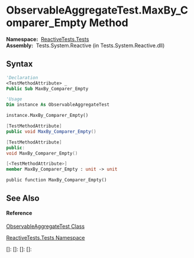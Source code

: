 # ObservableAggregateTest.MaxBy\_Comparer\_Empty Method

**Namespace:**  [ReactiveTests.Tests](ReactiveTests.Tests\ReactiveTests.Tests.md)  
**Assembly:**  Tests.System.Reactive (in Tests.System.Reactive.dll)

## Syntax

```vb
'Declaration
<TestMethodAttribute> _
Public Sub MaxBy_Comparer_Empty
```

```vb
'Usage
Dim instance As ObservableAggregateTest

instance.MaxBy_Comparer_Empty()
```

```csharp
[TestMethodAttribute]
public void MaxBy_Comparer_Empty()
```

```c++
[TestMethodAttribute]
public:
void MaxBy_Comparer_Empty()
```

```fsharp
[<TestMethodAttribute>]
member MaxBy_Comparer_Empty : unit -> unit 
```

```jscript
public function MaxBy_Comparer_Empty()
```

## See Also

#### Reference

[ObservableAggregateTest Class](ObservableAggregateTest\ObservableAggregateTest.md)

[ReactiveTests.Tests Namespace](ReactiveTests.Tests\ReactiveTests.Tests.md)

[]: 
[]: 
[]: 
[]: 